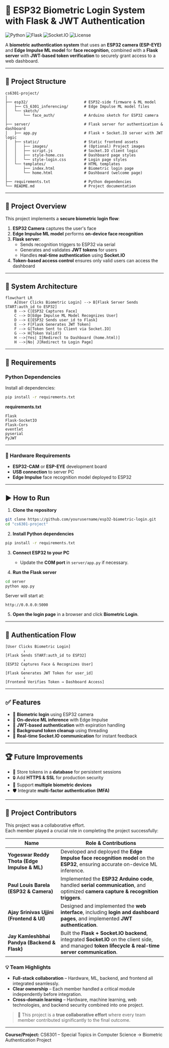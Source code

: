 # 🔐 ESP32 Biometric Login System with Flask & JWT Authentication

![Python](https://img.shields.io/badge/Python-3.9%2B-blue)
![Flask](https://img.shields.io/badge/Flask-2.x-green)
![Socket.IO](https://img.shields.io/badge/Socket.IO-Realtime-lightgrey)
![License](https://img.shields.io/badge/License-MIT-yellow)

A **biometric authentication system** that uses an **ESP32 camera (ESP-EYE)** and **Edge Impulse ML model** for **face recognition**, combined with a **Flask server** with **JWT-based token verification** to securely grant access to a web dashboard.

---

## 📂 Project Structure

```plaintext
cs6301-project/
│
├── esp32/                         # ESP32-side firmware & ML model
│   ├── CS_6301_inferencing/       # Edge Impulse ML model files
│   └── sketch/
│       └── face_auth/             # Arduino sketch for ESP32 camera
│
├── server/                        # Flask server for authentication & dashboard
│   ├── app.py                     # Flask + Socket.IO server with JWT logic
│   ├── static/                    # Static frontend assets
│   │   ├── images/                # (Optional) Project images
│   │   ├── script.js              # Socket.IO client logic
│   │   ├── style-home.css         # Dashboard page styles
│   │   └── style-login.css        # Login page styles
│   └── templates/                 # HTML templates
│       ├── index.html             # Biometric login page
│       └── home.html              # Dashboard (welcome page)
│
├── requirements.txt               # Python dependencies
└── README.md                      # Project documentation
```

---

## 🚀 Project Overview

This project implements a **secure biometric login flow**:

1. **ESP32 Camera** captures the user's face  
2. **Edge Impulse ML model** performs **on-device face recognition**  
3. **Flask server**:
   - Sends recognition triggers to ESP32 via serial  
   - Generates and validates **JWT tokens** for users  
   - Handles **real-time authentication** using **Socket.IO**  
4. **Token-based access control** ensures only valid users can access the dashboard  

---

## 🔹 System Architecture

```mermaid
flowchart LR
    A[User Clicks Biometric Login] --> B[Flask Server Sends START:auth_id to ESP32]
    B --> C[ESP32 Captures Face]
    C --> D[Edge Impulse ML Model Recognizes User]
    D --> E[ESP32 Sends user_id to Flask]
    E --> F[Flask Generates JWT Token]
    F --> G[Token Sent to Client via Socket.IO]
    G --> H{Token Valid?}
    H -->|Yes| I[Redirect to Dashboard (home.html)]
    H -->|No| J[Redirect to Login Page]
```

---

## 🔧 Requirements

### Python Dependencies

Install all dependencies:

```bash
pip install -r requirements.txt
```

**requirements.txt**
```
Flask
Flask-SocketIO
Flask-Cors
eventlet
pyserial
PyJWT
```

---

### 🔧 Hardware Requirements

- **ESP32-CAM** or **ESP-EYE** development board  
- **USB connection** to server PC  
- **Edge Impulse** face recognition model deployed to ESP32  

---

## ▶️ How to Run

1. **Clone the repository**

```bash
git clone https://github.com/yourusername/esp32-biometric-login.git
cd "cs6301-project"
```

2. **Install Python dependencies**

```bash
pip install -r requirements.txt
```

3. **Connect ESP32 to your PC**  
   - Update the **COM port** in `server/app.py` if necessary.

4. **Run the Flask server**

```bash
cd server
python app.py
```

Server will start at:

```
http://0.0.0.0:5000
```

5. **Open the login page** in a browser and click **Biometric Login**.

---

## 🔐 Authentication Flow

```
[User Clicks Biometric Login]
        ↓
[Flask Sends START:auth_id to ESP32]
        ↓
[ESP32 Captures Face & Recognizes User]
        ↓
[Flask Generates JWT Token for user_id]
        ↓
[Frontend Verifies Token → Dashboard Access]
```

---

## ✅ Features

- 🔹 **Biometric login** using ESP32 camera  
- 🔹 **On-device ML inference** with Edge Impulse  
- 🔹 **JWT-based authentication** with expiration handling  
- 🔹 **Background token cleanup** using threading  
- 🔹 **Real-time Socket.IO communication** for instant feedback  

---

## 🏆 Future Improvements

- 💾 Store tokens in a **database** for persistent sessions  
- 🔒 Add **HTTPS & SSL** for production security  
- 📱 Support **multiple biometric devices**  
- 🛡️ Integrate **multi-factor authentication (MFA)**  

---

## 👥 Project Contributors

This project was a collaborative effort.  
Each member played a crucial role in completing the project successfully:

| Name                                         | Role & Contributions                                                                 |
|----------------------------------------------|-------------------------------------------------------------------|
| **Yogeswar Reddy Thota (Edge Impulse & ML)** | Developed and deployed the **Edge Impulse face recognition model** on the **ESP32**, ensuring accurate on-device ML inference. |
| **Paul Louis Barela (ESP32 & Camera)**       | Implemented the **ESP32 Arduino code**, handled **serial communication**, and optimized **camera capture & recognition triggers**. |
| **Ajay Srinivas Ujjini (Frontend & UI)**     | Designed and implemented the **web interface**, including **login and dashboard pages**, and implemented **JWT authentication**. |
| **Jay Kamleshbhai Pandya (Backend & Flask)** | Built the **Flask + Socket.IO backend**, integrated **Socket.IO** on the client side, and managed **token lifecycle & real-time server communication**. |

### 💡 Team Highlights

- **Full-stack collaboration** – Hardware, ML, backend, and frontend all integrated seamlessly.  
- **Clear ownership** – Each member handled a critical module independently before integration.  
- **Cross-domain learning** – Hardware, machine learning, web technologies, and backend security combined into one project.  

> 🎉 This project is a **true collaborative effort** where every team member contributed significantly to the final outcome.

---

**Course/Project:** CS6301 – Special Topics in Computer Science -> Biometric Authentication Project  
